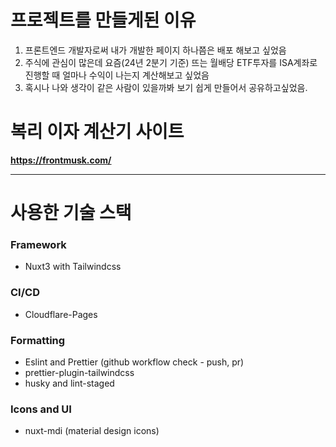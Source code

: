 # 프로젝트를 만들게된 이유
1. 프론트엔드 개발자로써 내가 개발한 페이지 하나쯤은 배포 해보고 싶었음
2. 주식에 관심이 많은데 요즘(24년 2분기 기준) 뜨는 월배당 ETF투자를 ISA계좌로 진행할 때 얼마나 수익이 나는지 계산해보고 싶었음
3. 혹시나 나와 생각이 같은 사람이 있을까봐 보기 쉽게 만들어서 공유하고싶었음.

# 복리 이자 계산기 사이트
**https://frontmusk.com/**

---
# 사용한 기술 스택
### Framework
- Nuxt3 with Tailwindcss

### CI/CD
- Cloudflare-Pages

### Formatting
- Eslint and Prettier (github workflow check - push, pr)
- prettier-plugin-tailwindcss
- husky and lint-staged

### Icons and UI
- nuxt-mdi (material design icons)